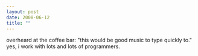 ```yaml
---
layout: post
date: 2008-06-12
title: ""
---
```

overheard at the coffee bar: "this would be good music to type quickly to." yes, i work with lots and lots of programmers.